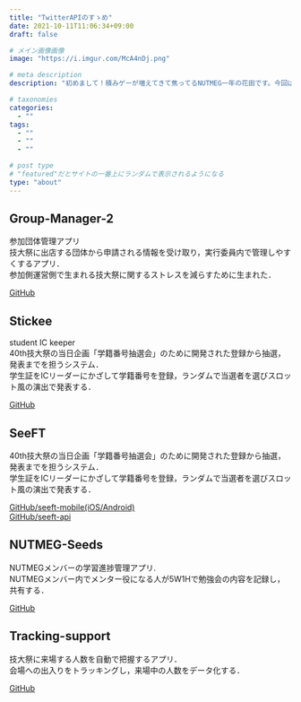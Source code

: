 ```yaml
---
title: "TwitterAPIのすゝめ"
date: 2021-10-11T11:06:34+09:00
draft: false

# メイン画像画像
image: "https://i.imgur.com/McA4nDj.png"

# meta description
description: "初めまして！積みゲーが増えてきて焦ってるNUTMEG一年の花田です。今回は、TwitterAPIについて簡単な紹介をしていきます。"

# taxonomies
categories:
  - ""
tags:
  - ""
  - ""
  - ""

# post type
# "featured"だとサイトの一番上にランダムで表示されるようになる
type: "about"
---
```

<!-- 新レイアウト -->


<div class="product-flex-box">

<!-- GM2 -->
<div class="product-flex-box__card">
  <h2 class="product-flex-box__card__ttl">Group-Manager-2</h2>
  <!-- <image class="product-flex-box__card__img" src="この辺に画像"> -->
  <p class="product-flex-box__card__content">
    参加団体管理アプリ<br>
    技大祭に出店する団体から申請される情報を受け取り，実行委員内で管理しやすくするアプリ．<br>
    参加側運営側で生まれる技大祭に関するストレスを減らすために生まれた．
  </p>
  <div class="product-flex-box__card__links">
    <a href="https://github.com/NUTFes/group-manager-2">GitHub</a>
  </div>
</div>

<!-- stickee -->
<div class="product-flex-box__card">
  <h2 class="product-flex-box__card__ttl">Stickee</h2>
  <!-- <image class="product-flex-box__card__img" src="この辺に画像"> -->
  <p class="product-flex-box__card__content">
    student IC keeper<br>
    40th技大祭の当日企画「学籍番号抽選会」のために開発された登録から抽選，発表までを担うシステム．<br>
    学生証をICリーダーにかざして学籍番号を登録，ランダムで当選者を選びスロット風の演出で発表する．<br>
  </p>
  <div class="product-flex-box__card__links">
    <a href="https://github.com/NUTFes/stickee">GitHub</a>
  </div>
</div>

<!-- SeeFT -->
<div class="product-flex-box__card">
  <h2 class="product-flex-box__card__ttl">SeeFT</h2>
  <!-- <image class="product-flex-box__card__img" src="この辺に画像"> -->
  <p class="product-flex-box__card__content">
    40th技大祭の当日企画「学籍番号抽選会」のために開発された登録から抽選，発表までを担うシステム．<br>
    学生証をICリーダーにかざして学籍番号を登録，ランダムで当選者を選びスロット風の演出で発表する．
  </p>
  <div class="product-flex-box__card__links">
    <a href="https://github.com/NUTFes/seeft-mobile">GitHub/seeft-mobile(iOS/Android)</a><br>
    <a href="https://github.com/NUTFes/seeft-api">GitHub/seeft-api</a>
  </div>
</div>

<!-- NUTMEG-Seeds -->
<div class="product-flex-box__card">
  <h2 class="product-flex-box__card__ttl">NUTMEG-Seeds</h2>
  <!-- <image class="product-flex-box__card__img" src="この辺に画像"> -->
  <p class="product-flex-box__card__content">
    NUTMEGメンバーの学習進捗管理アプリ.<br>
    NUTMEGメンバー内でメンター役になる人が5W1Hで勉強会の内容を記録し，共有する．
  </p>
  <div class="product-flex-box__card__links">
    <a href="https://github.com/NUTFes/NUTMEG-Seeds">GitHub</a>
  </div>
</div>

<!-- Tracking-support -->
<div class="product-flex-box__card">
  <h2 class="product-flex-box__card__ttl">Tracking-support</h2>
  <!-- <image class="product-flex-box__card__img" src="この辺に画像"> -->
  <p class="product-flex-box__card__content">
    技大祭に来場する人数を自動で把握するアプリ．<br>
    会場への出入りをトラッキングし，来場中の人数をデータ化する．
  </p>
  <div class="product-flex-box__card__links">
    <a href="https://github.com/NUTFes/tracking-support">GitHub</a>
  </div>
</div>


</div><!-- product-flex-box END -->
<!-- /新レイアウト -->
